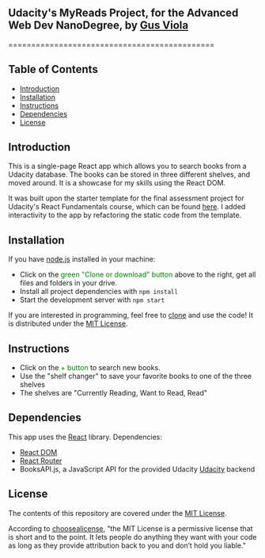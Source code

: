 ## Udacity's MyReads Project, for the Advanced Web Dev NanoDegree, by [Gus Viola](https://linkedin.com/in/gusviola/)
=============================================

## Table of Contents

* [Introduction](#introduction)
* [Installation](#Installation)
* [Instructions](#instructions)
* [Dependencies](#dependencies)
* [License](#License)

## Introduction

This is a single-page React app which allows you to search books from a Udacity database. The books can be stored
in three different shelves, and moved around. It is a showcase for my skills using the React DOM.

It was built upon the starter template for the final assessment project for Udacity's React Fundamentals course, which can be found [here](https://github.com/udacity/reactnd-project-myreads-starter). I added interactivity to the app by refactoring the static code
from the template.

## Installation

If you have [node.js](https://nodejs.org/) installed in your machine:

* Click on the <span style="color:green">green "Clone or download" button</span> above to the right, get all files and folders in your drive.
* Install all project dependencies with `npm install`
* Start the development server with `npm start`

If you are interested in programming, feel free to [clone](https://help.github.com/articles/cloning-a-repository/) and use the code! It is distributed under the [MIT License](https://choosealicense.com/licenses/mit/).

## Instructions

* Click on the <span style="color:green">+ button</span> to search new books.
* Use the "shelf changer" to save your favorite books to one of the three shelves
* The shelves are "Currently Reading, Want to Read, Read"

## Dependencies

This app uses the [React](https://reactjs.org/) library. Dependencies:
* [React DOM](https://www.npmjs.com/package/react-dom)
* [React Router](https://www.npmjs.com/package/react-router)
* BooksAPI.js, a JavaScript API for the provided Udacity [Udacity](https://www.udacity.com/) backend

## License

The contents of this repository are covered under the [MIT License](https://choosealicense.com/licenses/mit/).

According to [choosealicense](https://choosealicense.com/), "the MIT License is a permissive license that is short and to the point. It lets people do anything they want with your code as long as they provide attribution back to you and don’t hold you liable."
